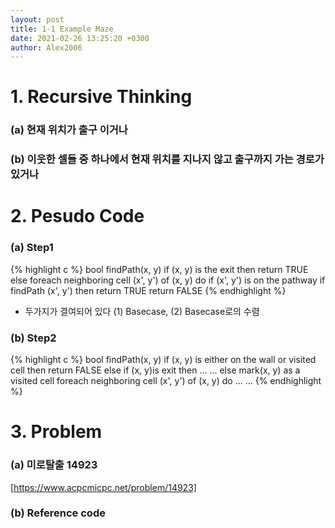 ```yaml
---
layout: post
title: 1-1 Example Maze
date: 2021-02-26 13:25:20 +0300
author: Alex2006
---
```


# 1. Recursive Thinking
### (a) 현재 위치가 출구 이거나
### (b) 이웃한 셀들 중 하나에서 현재 위치를 지나지 않고 출구까지 가는 경로가 있거나


# 2. Pesudo Code
### (a) Step1
{% highlight c %}
bool findPath(x, y)
    if (x, y) is the exit then
        return TRUE
    else
        foreach neighboring cell (x', y') of (x, y) do
            if (x', y') is on the pathway
                if findPath (x', y') then
                   return TRUE
    return FALSE
{% endhighlight %}
 * 두가지가 결여되어 있다 (1)  Basecase, (2) Basecase로의 수렴

### (b) Step2
{% highlight c %}
bool findPath(x, y)
    if (x, y) is either on the wall or visited cell then
        return FALSE
    else if (x, y)is exit then
        ... ...
    else
        mark(x, y) as a visited cell
        foreach neighboring cell (x', y') of (x, y) do
        ... ...
{% endhighlight %}

# 3. Problem
### (a) 미로탈출 14923
[https://www.acpcmicpc.net/problem/14923]

### (b) Reference code
